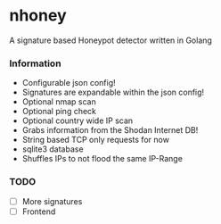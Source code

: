 # nhoney

A signature based Honeypot detector written in Golang

### Information
* Configurable json config!
* Signatures are expandable within the json config!
* Optional nmap scan
* Optional ping check
* Optional country wide IP scan
* Grabs information from the Shodan Internet DB!
* String based TCP only requests for now
* sqlite3 database
* Shuffles IPs to not flood the same IP-Range

### TODO
*[ ] More signatures
*[ ] Frontend